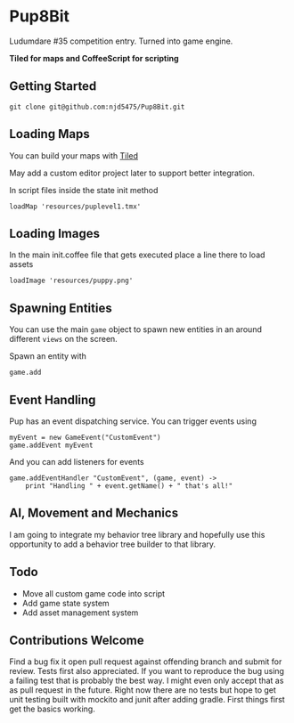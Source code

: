 # Pup8Bit
Ludumdare #35 competition entry. Turned into game engine. 

**Tiled for maps and CoffeeScript for scripting**

## Getting Started

	git clone git@github.com:njd5475/Pup8Bit.git

## Loading Maps

You can build your maps with [Tiled](http://www.mapeditor.org/)

May add a custom editor project later to support better integration.

In script files inside the state init method

	loadMap 'resources/puplevel1.tmx'

## Loading Images

In the main init.coffee file that gets executed place a line there to load 
assets

	loadImage 'resources/puppy.png'

## Spawning Entities

You can use the main `game` object to spawn new entities in an around different 
`views` on the screen.

Spawn an entity with

	game.add 

## Event Handling

Pup has an event dispatching service. You can trigger events using

	myEvent = new GameEvent("CustomEvent")
	game.addEvent myEvent

And you can add listeners for events

	game.addEventHandler "CustomEvent", (game, event) ->
		print "Handling " + event.getName() + " that's all!"

## AI, Movement and Mechanics

I am going to integrate my behavior tree library and hopefully use this 
opportunity to add a behavior tree builder to that library.

## Todo

* Move all custom game code into script
* Add game state system
* Add asset management system

## Contributions Welcome

Find a bug fix it open pull request against offending branch and submit for 
review. Tests first also appreciated. If you want to reproduce the bug using
a failing test that is probably the best way. I might even only accept that as
as pull request in the future. Right now there are no tests but hope to get unit
testing built with mockito and junit after adding gradle. First things first 
get the basics working.
